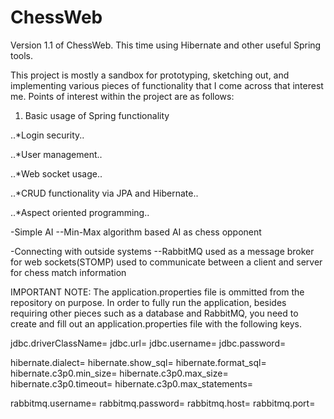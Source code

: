 # ChessWeb
Version 1.1 of ChessWeb. This time using Hibernate and other useful Spring tools.

This project is mostly a sandbox for prototyping, sketching out, and implementing various pieces of functionality that I come across that interest me. Points of interest within the project are as follows:

1. Basic usage of Spring functionality

..*Login security..

..*User management..

..*Web socket usage..

..*CRUD functionality via JPA and Hibernate..

..*Aspect oriented programming..

-Simple AI
--Min-Max algorithm based AI as chess opponent

-Connecting with outside systems
--RabbitMQ used as a message broker for web sockets(STOMP) used to communicate between a client and server for chess match information

IMPORTANT NOTE:
The application.properties file is ommitted from the repository on purpose. In order to fully run the application, besides requiring other pieces such as a database and RabbitMQ, you need to create and fill out an application.properties file with the following keys.

jdbc.driverClassName=
jdbc.url=
jdbc.username=
jdbc.password=

hibernate.dialect=
hibernate.show_sql=
hibernate.format_sql=
hibernate.c3p0.min_size=
hibernate.c3p0.max_size=
hibernate.c3p0.timeout=
hibernate.c3p0.max_statements=

rabbitmq.username=
rabbitmq.password=
rabbitmq.host=
rabbitmq.port=
